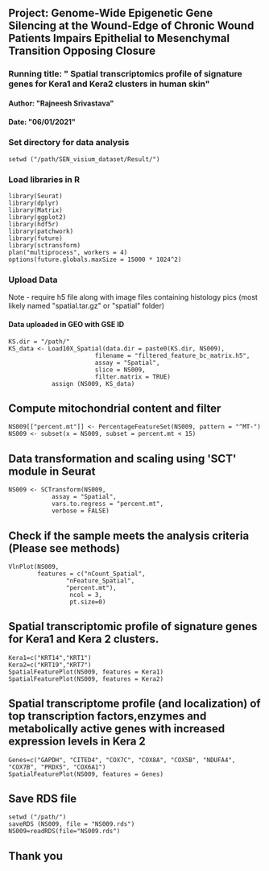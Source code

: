 ## Project: Genome-Wide Epigenetic Gene Silencing at the Wound-Edge of Chronic Wound Patients Impairs Epithelial to Mesenchymal Transition Opposing Closure
### Running title: " Spatial transcriptomics profile of signature genes for Kera1 and Kera2 clusters in human skin"
#### Author: "Rajneesh Srivastava"
#### Date: "06/01/2021"

### Set directory for data analysis
```setwd ("/path/SEN_visium_dataset/Result/")```

### Load libraries in R
```
library(Seurat)
library(dplyr)
library(Matrix)
library(ggplot2)
library(hdf5r)
library(patchwork)
library(future)
library(sctransform)
plan("multiprocess", workers = 4)
options(future.globals.maxSize = 15000 * 1024^2)
```

### Upload Data
Note - require h5 file along with image files containing histology pics (most likely named "spatial.tar.gz" or "spatial" folder)
#### Data uploaded in GEO with GSE ID
```
KS.dir = "/path/"                                             
KS_data <- Load10X_Spatial(data.dir = paste0(KS.dir, NS009),
						filename = "filtered_feature_bc_matrix.h5", 
						assay = "Spatial", 
						slice = NS009, 
						filter.matrix = TRUE)
            assign (NS009, KS_data)
```
## Compute mitochondrial content and filter
```
NS009[["percent.mt"]] <- PercentageFeatureSet(NS009, pattern = "^MT-")
NS009 <- subset(x = NS009, subset = percent.mt < 15)
```
## Data transformation and scaling using 'SCT' module in Seurat
```
NS009 <- SCTransform(NS009, 
			assay = "Spatial", 
			vars.to.regress = "percent.mt",
			verbose = FALSE)
```
## Check if the sample meets the analysis criteria (Please see methods)
```
VlnPlot(NS009, 
		features = c("nCount_Spatial",
				"nFeature_Spatial",     
				"percent.mt"), 
				 ncol = 3, 
				 pt.size=0)
```
## Spatial transcriptomic profile of signature genes for Kera1 and Kera 2 clusters.
```
Kera1=c("KRT14","KRT1")
Kera2=c("KRT19","KRT7")
SpatialFeaturePlot(NS009, features = Kera1)
SpatialFeaturePlot(NS009, features = Kera2)
```
## Spatial transcriptome profile (and localization) of top transcription factors,enzymes and metabolically active genes with increased expression levels in Kera 2
```
Genes=c("GAPDH", "CITED4", "COX7C", "COX8A", "COX5B", "NDUFA4", "COX7B", "PRDX5", "COX6A1")
SpatialFeaturePlot(NS009, features = Genes)
```
## Save RDS file
```
setwd ("/path/")
saveRDS (NS009, file = "NS009.rds")
NS009=readRDS(file="NS009.rds")
```
## Thank you
